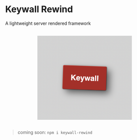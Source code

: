 # Keywall Rewind

A lightweight server rendered framework

<br />
<div style="display:flex;justify-content:center;">
    <img src="https://github.com/LowLifeArcade/keywall/blob/main/keywall-logo.png?raw=true" alt="drawing" width="300"/>
</div>
<br />

> coming soon: `npm i keywall-rewind`